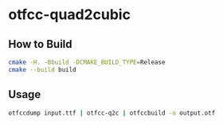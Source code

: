 # otfcc-quad2cubic

## How to Build

```bash
cmake -H. -Bbuild -DCMAKE_BUILD_TYPE=Release
cmake --build build
```

## Usage

```bash
otfccdump input.ttf | otfcc-q2c | otfccbuild -o output.otf
```
